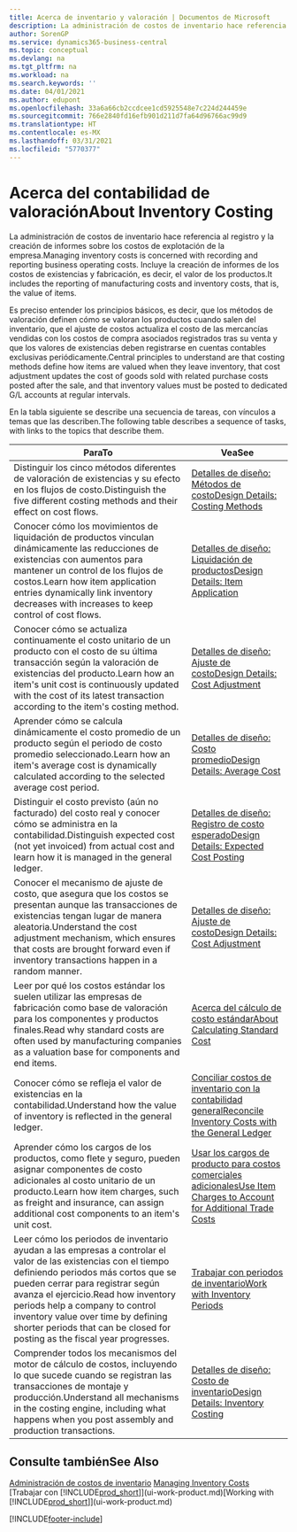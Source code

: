 ```yaml
---
title: Acerca de inventario y valoración | Documentos de Microsoft
description: La administración de costos de inventario hace referencia al registro y la creación de informes sobre los costos de explotación de la empresa. Incluye la creación de informes de los costos de existencias y fabricación, es decir, el valor de los productos.
author: SorenGP
ms.service: dynamics365-business-central
ms.topic: conceptual
ms.devlang: na
ms.tgt_pltfrm: na
ms.workload: na
ms.search.keywords: ''
ms.date: 04/01/2021
ms.author: edupont
ms.openlocfilehash: 33a6a66cb2ccdcee1cd5925548e7c224d244459e
ms.sourcegitcommit: 766e2840fd16efb901d211d7fa64d96766ac99d9
ms.translationtype: HT
ms.contentlocale: es-MX
ms.lasthandoff: 03/31/2021
ms.locfileid: "5770377"
---
```

# <a name="about-inventory-costing"></a><span data-ttu-id="c0ea6-104">Acerca del contabilidad de valoración</span><span class="sxs-lookup"><span data-stu-id="c0ea6-104">About Inventory Costing</span></span>
<span data-ttu-id="c0ea6-105">La administración de costos de inventario hace referencia al registro y la creación de informes sobre los costos de explotación de la empresa.</span><span class="sxs-lookup"><span data-stu-id="c0ea6-105">Managing inventory costs is concerned with recording and reporting business operating costs.</span></span> <span data-ttu-id="c0ea6-106">Incluye la creación de informes de los costos de existencias y fabricación, es decir, el valor de los productos.</span><span class="sxs-lookup"><span data-stu-id="c0ea6-106">It includes the reporting of manufacturing costs and inventory costs, that is, the value of items.</span></span>  

 <span data-ttu-id="c0ea6-107">Es preciso entender los principios básicos, es decir, que los métodos de valoración definen cómo se valoran los productos cuando salen del inventario, que el ajuste de costos actualiza el costo de las mercancías vendidas con los costos de compra asociados registrados tras su venta y que los valores de existencias deben registrarse en cuentas contables exclusivas periódicamente.</span><span class="sxs-lookup"><span data-stu-id="c0ea6-107">Central principles to understand are that costing methods define how items are valued when they leave inventory, that cost adjustment updates the cost of goods sold with related purchase costs posted after the sale, and that inventory values must be posted to dedicated G/L accounts at regular intervals.</span></span>  

 <span data-ttu-id="c0ea6-108">En la tabla siguiente se describe una secuencia de tareas, con vínculos a temas que las describen.</span><span class="sxs-lookup"><span data-stu-id="c0ea6-108">The following table describes a sequence of tasks, with links to the topics that describe them.</span></span>   

|<span data-ttu-id="c0ea6-109">**Para**</span><span class="sxs-lookup"><span data-stu-id="c0ea6-109">**To**</span></span>|<span data-ttu-id="c0ea6-110">**Vea**</span><span class="sxs-lookup"><span data-stu-id="c0ea6-110">**See**</span></span>|  
|------------|-------------|  
|<span data-ttu-id="c0ea6-111">Distinguir los cinco métodos diferentes de valoración de existencias y su efecto en los flujos de costo.</span><span class="sxs-lookup"><span data-stu-id="c0ea6-111">Distinguish the five different costing methods and their effect on cost flows.</span></span>|[<span data-ttu-id="c0ea6-112">Detalles de diseño: Métodos de costo</span><span class="sxs-lookup"><span data-stu-id="c0ea6-112">Design Details: Costing Methods</span></span>](design-details-costing-methods.md)|  
|<span data-ttu-id="c0ea6-113">Conocer cómo los movimientos de liquidación de productos vinculan dinámicamente las reducciones de existencias con aumentos para mantener un control de los flujos de costos.</span><span class="sxs-lookup"><span data-stu-id="c0ea6-113">Learn how item application entries dynamically link inventory decreases with increases to keep control of cost flows.</span></span>|[<span data-ttu-id="c0ea6-114">Detalles de diseño: Liquidación de productos</span><span class="sxs-lookup"><span data-stu-id="c0ea6-114">Design Details: Item Application</span></span>](design-details-item-application.md)|  
|<span data-ttu-id="c0ea6-115">Conocer cómo se actualiza continuamente el costo unitario de un producto con el costo de su última transacción según la valoración de existencias del producto.</span><span class="sxs-lookup"><span data-stu-id="c0ea6-115">Learn how an item's unit cost is continuously updated with the cost of its latest transaction according to the item's costing method.</span></span>|[<span data-ttu-id="c0ea6-116">Detalles de diseño: Ajuste de costo</span><span class="sxs-lookup"><span data-stu-id="c0ea6-116">Design Details: Cost Adjustment</span></span>](design-details-cost-adjustment.md)|  
|<span data-ttu-id="c0ea6-117">Aprender cómo se calcula dinámicamente el costo promedio de un producto según el periodo de costo promedio seleccionado.</span><span class="sxs-lookup"><span data-stu-id="c0ea6-117">Learn how an item's average cost is dynamically calculated according to the selected average cost period.</span></span>|[<span data-ttu-id="c0ea6-118">Detalles de diseño: Costo promedio</span><span class="sxs-lookup"><span data-stu-id="c0ea6-118">Design Details: Average Cost</span></span>](design-details-average-cost.md)|  
|<span data-ttu-id="c0ea6-119">Distinguir el costo previsto (aún no facturado) del costo real y conocer cómo se administra en la contabilidad.</span><span class="sxs-lookup"><span data-stu-id="c0ea6-119">Distinguish expected cost (not yet invoiced) from actual cost and learn how it is managed in the general ledger.</span></span>|[<span data-ttu-id="c0ea6-120">Detalles de diseño: Registro de costo esperado</span><span class="sxs-lookup"><span data-stu-id="c0ea6-120">Design Details: Expected Cost Posting</span></span>](design-details-expected-cost-posting.md)|  
|<span data-ttu-id="c0ea6-121">Conocer el mecanismo de ajuste de costo, que asegura que los costos se presentan aunque las transacciones de existencias tengan lugar de manera aleatoria.</span><span class="sxs-lookup"><span data-stu-id="c0ea6-121">Understand the cost adjustment mechanism, which ensures that costs are brought forward even if inventory transactions happen in a random manner.</span></span>|[<span data-ttu-id="c0ea6-122">Detalles de diseño: Ajuste de costo</span><span class="sxs-lookup"><span data-stu-id="c0ea6-122">Design Details: Cost Adjustment</span></span>](design-details-cost-adjustment.md)|  
|<span data-ttu-id="c0ea6-123">Leer por qué los costos estándar los suelen utilizar las empresas de fabricación como base de valoración para los componentes y productos finales.</span><span class="sxs-lookup"><span data-stu-id="c0ea6-123">Read why standard costs are often used by manufacturing companies as a valuation base for components and end items.</span></span>|[<span data-ttu-id="c0ea6-124">Acerca del cálculo de costo estándar</span><span class="sxs-lookup"><span data-stu-id="c0ea6-124">About Calculating Standard Cost</span></span>](finance-about-calculating-standard-cost.md)|  
|<span data-ttu-id="c0ea6-125">Conocer cómo se refleja el valor de existencias en la contabilidad.</span><span class="sxs-lookup"><span data-stu-id="c0ea6-125">Understand how the value of inventory is reflected in the general ledger.</span></span>|[<span data-ttu-id="c0ea6-126">Conciliar costos de inventario con la contabilidad general</span><span class="sxs-lookup"><span data-stu-id="c0ea6-126">Reconcile Inventory Costs with the General Ledger</span></span>](finance-how-to-post-inventory-costs-to-the-general-ledger.md)|  
|<span data-ttu-id="c0ea6-127">Aprender cómo los cargos de los productos, como flete y seguro, pueden asignar componentes de costo adicionales al costo unitario de un producto.</span><span class="sxs-lookup"><span data-stu-id="c0ea6-127">Learn how item charges, such as freight and insurance, can assign additional cost components to an item's unit cost.</span></span>|[<span data-ttu-id="c0ea6-128">Usar los cargos de producto para costos comerciales adicionales</span><span class="sxs-lookup"><span data-stu-id="c0ea6-128">Use Item Charges to Account for Additional Trade Costs</span></span>](payables-how-assign-item-charges.md)|  
|<span data-ttu-id="c0ea6-129">Leer cómo los periodos de inventario ayudan a las empresas a controlar el valor de las existencias con el tiempo definiendo periodos más cortos que se pueden cerrar para registrar según avanza el ejercicio.</span><span class="sxs-lookup"><span data-stu-id="c0ea6-129">Read how inventory periods help a company to control inventory value over time by defining shorter periods that can be closed for posting as the fiscal year progresses.</span></span>|[<span data-ttu-id="c0ea6-130">Trabajar con periodos de inventario</span><span class="sxs-lookup"><span data-stu-id="c0ea6-130">Work with Inventory Periods</span></span>](finance-how-to-work-with-inventory-periods.md)|  
|<span data-ttu-id="c0ea6-131">Comprender todos los mecanismos del motor de cálculo de costos, incluyendo lo que sucede cuando se registran las transacciones de montaje y producción.</span><span class="sxs-lookup"><span data-stu-id="c0ea6-131">Understand all mechanisms in the costing engine, including what happens when you post assembly and production transactions.</span></span>|[<span data-ttu-id="c0ea6-132">Detalles de diseño: Costo de inventario</span><span class="sxs-lookup"><span data-stu-id="c0ea6-132">Design Details: Inventory Costing</span></span>](design-details-inventory-costing.md)|  

## <a name="see-also"></a><span data-ttu-id="c0ea6-133">Consulte también</span><span class="sxs-lookup"><span data-stu-id="c0ea6-133">See Also</span></span>
<span data-ttu-id="c0ea6-134">[Administración de costos de inventario](finance-manage-inventory-costs.md)  </span><span class="sxs-lookup"><span data-stu-id="c0ea6-134">[Managing Inventory Costs](finance-manage-inventory-costs.md)  </span></span>  
<span data-ttu-id="c0ea6-135">[Trabajar con [!INCLUDE[prod_short](includes/prod_short.md)]](ui-work-product.md)</span><span class="sxs-lookup"><span data-stu-id="c0ea6-135">[Working with [!INCLUDE[prod_short](includes/prod_short.md)]](ui-work-product.md)</span></span>


[!INCLUDE[footer-include](includes/footer-banner.md)]